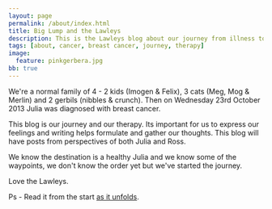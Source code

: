 ```yaml
---
layout: page
permalink: /about/index.html
title: Big Lump and the Lawleys
description: This is the Lawleys blog about our journey from illness to health.
tags: [about, cancer, breast cancer, journey, therapy]
image:
  feature: pinkgerbera.jpg
bb: true
---
```


We're a normal family of 4 - 2 kids (Imogen & Felix), 3 cats (Meg, Mog & Merlin)
and 2 gerbils (nibbles & crunch).  Then on Wednesday 23rd October 2013 Julia
was diagnosed with breast cancer.

This blog is our journey and our therapy.  Its important for us to express our
feelings and writing helps formulate and gather our thoughts.  This blog will have
posts from perspectives of both Julia and Ross.

We know the destination is a healthy Julia and we know some of the waypoints, we
don't know the order yet but we've started the journey.

Love the Lawleys.

Ps - Read it from the start [as it unfolds](/archive/).
